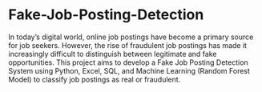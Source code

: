 # Fake-Job-Posting-Detection

In today’s digital world, online job postings have become a primary source for job seekers. However, the rise of fraudulent job postings has made it increasingly difficult to distinguish between legitimate and fake opportunities. This project aims to develop a Fake Job Posting Detection System using Python, Excel, SQL, and Machine Learning (Random Forest Model) to classify job postings as real or fraudulent.
